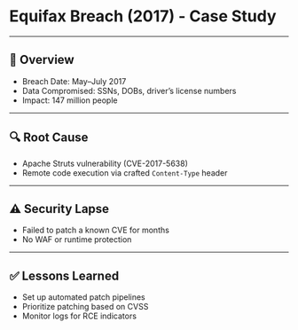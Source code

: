 # Equifax Breach (2017) - Case Study

---

## 📅 Overview
- Breach Date: May–July 2017
- Data Compromised: SSNs, DOBs, driver’s license numbers
- Impact: 147 million people

---

## 🔍 Root Cause
- Apache Struts vulnerability (CVE-2017-5638)
- Remote code execution via crafted `Content-Type` header

---

## ⚠️ Security Lapse
- Failed to patch a known CVE for months
- No WAF or runtime protection

---

## ✅ Lessons Learned
- Set up automated patch pipelines
- Prioritize patching based on CVSS
- Monitor logs for RCE indicators
